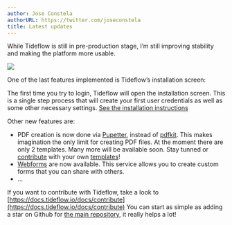 ```yaml
---
author: Jose Constela
authorURL: https://twitter.com/joseconstela
title: Latest updates
---
```


While Tideflow is still in pre-production stage, I’m still improving stability and making the platform more usable.

![](https://www.tideflow.io/wp-content/uploads/2019/03/Captura-de-pantalla-2019-03-06-a-las-23.44.15-1024x730.png)</figure>

One of the last features implemented is Tideflow’s installation screen:

The first time you try to login, Tideflow will open the installation screen. This is a single step process that will create your first user credentials as well as some other necessary settings. [See the installation instructions](https://docs.tideflow.io/docs/installation-instructions)

Other new features are:

*   PDF creation is now done via [Pupetter](https://github.com/GoogleChrome/puppeteer), instead of [pdfkit](https://www.npmjs.com/package/pdfkit). This makes imagination the only limit for creating PDF files. At the moment there are only 2 templates. Many more will be available soon. Stay tunned or [contribute](https://docs.tideflow.io/docs/contribute) with your own [templates](https://github.com/tideflow-io/tideflow/tree/master/private/pdfs)!
*   [Webforms](https://docs.tideflow.io/docs/services-webforms) are now available. This service allows you to create custom forms that you can share with others.
*   …

If you want to contribute with Tideflow, take a look to [https://docs.tideflow.io/docs/contribute](https://docs.tideflow.io/docs/contribute) You can start as simple as adding a star on Github for [the main repository](https://github.com/tideflow-io/tideflow), it really helps a lot!
